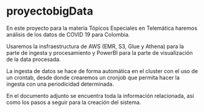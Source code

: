 # proyectobigData

En este proyecto para la materia Tópicos Especiales en Telemática haremos análisis de los datos de COVID 19 para Colombia.

Usaremos la insfraestructura de AWS (EMR, S3, Glue y Athena) para la parte de ingesta y procesamiento y PowerBI para la parte de visualización de la data procesada.

La ingesta de datos se hace de forma automática en el cluster con el uso de un crontab, desde donde crearemos un cronjob que permita hacer la ingesta con una periodicidad determinada.

En el documento adjunto se encuentra toda la información relacionada, así como los pasos a seguir para la creación del sistema.
